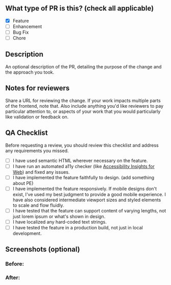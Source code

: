 ## What type of PR is this? (check all applicable)

- [X] Feature
- [ ] Enhancement
- [ ] Bug Fix
- [ ] Chore

## Description

An optional description of the PR, detailing the purpose of the change and the approach you took.

## Notes for reviewers

Share a URL for reviewing the change. If your work impacts multiple parts of the frontend, note that. Also include anything you'd like reviewers to pay particular attention to, or aspects of your work that you would particularly like validation or feedback on.

## QA Checklist

Before requesting a review, you should review this checklist and address any requirements you missed.

- [ ] I have used semantic HTML wherever necessary on the feature.
- [ ] I have run an automated a11y checker (like [Accessibility Insights for Web](https://accessibilityinsights.io/)) and fixed any issues.
- [ ] I have implemented the feature faithfully to design. (add something about PE)
- [ ] I have implemented the feature responsively. If mobile designs don't exist, I've used my best judgment to provide a good mobile experience. I have also considered intermediate viewport sizes and styled elements to scale and flow fluidly.
- [ ] I have tested that the feature can support content of varying lengths, not just lorem ipsum or what's shown in design.
- [ ] I have localized any hard-coded text strings.
- [ ] I have tested the feature in a production build, not just in local development.

## Screenshots (optional)
### Before:
### After:
